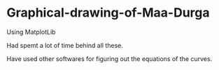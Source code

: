 # Graphical-drawing-of-Maa-Durga

Using MatplotLib

Had spemt a lot of time behind all these. 

Have used other softwares for figuring out the equations of the curves.
